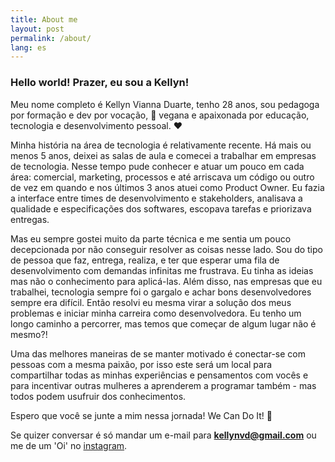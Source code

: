 ```yaml
---
title: About me
layout: post
permalink: /about/
lang: es
---
```


<h3> Hello world! Prazer, eu sou a Kellyn!</h3>

Meu nome completo é Kellyn Vianna Duarte, tenho 28 anos, sou pedagoga por formação e dev por vocação, 🥑 vegana e apaixonada por educação, tecnologia e desenvolvimento pessoal. ❤️

Minha história na área de tecnologia é relativamente recente. Há mais ou menos 5 anos, deixei as salas de aula e comecei a trabalhar em empresas de tecnologia. Nesse tempo pude conhecer e atuar um pouco em cada área: comercial, marketing, processos e até arriscava um código ou outro de vez em quando e nos últimos 3 anos atuei como Product Owner. Eu fazia a interface entre times de desenvolvimento e stakeholders, analisava a qualidade e especificações dos softwares, escopava tarefas e priorizava entregas.

Mas eu sempre gostei muito da parte técnica e me sentia um pouco decepcionada por não conseguir resolver as coisas nesse lado. Sou do tipo de pessoa que faz, entrega, realiza, e ter que esperar uma fila de desenvolvimento com demandas infinitas me frustrava. Eu tinha as ideias mas não o conhecimento para aplicá-las. Além disso, nas empresas que eu trabalhei, tecnologia sempre foi o gargalo e achar bons desenvolvedores sempre era difícil. Então resolvi eu mesma virar a solução dos meus problemas e iniciar minha carreira como desenvolvedora. Eu tenho um longo caminho a percorrer, mas temos que começar de algum lugar não é mesmo?!

Uma das melhores maneiras de se manter motivado é conectar-se com pessoas com a mesma paixão, por isso este será um local para compartilhar todas as minhas experiências e pensamentos com vocês e para incentivar outras mulheres a aprenderem a programar também - mas todos podem usufruir dos conhecimentos.

Espero que você se junte a mim nessa jornada! We Can Do It! 💪

Se quizer conversar é só mandar um e-mail para <strong>kellynvd@gmail.com</strong> ou me de um 'Oi' no <a class="aboutLinks" href="https://www.instagram.com/kellynvd" target="_blank">instagram</a>.
